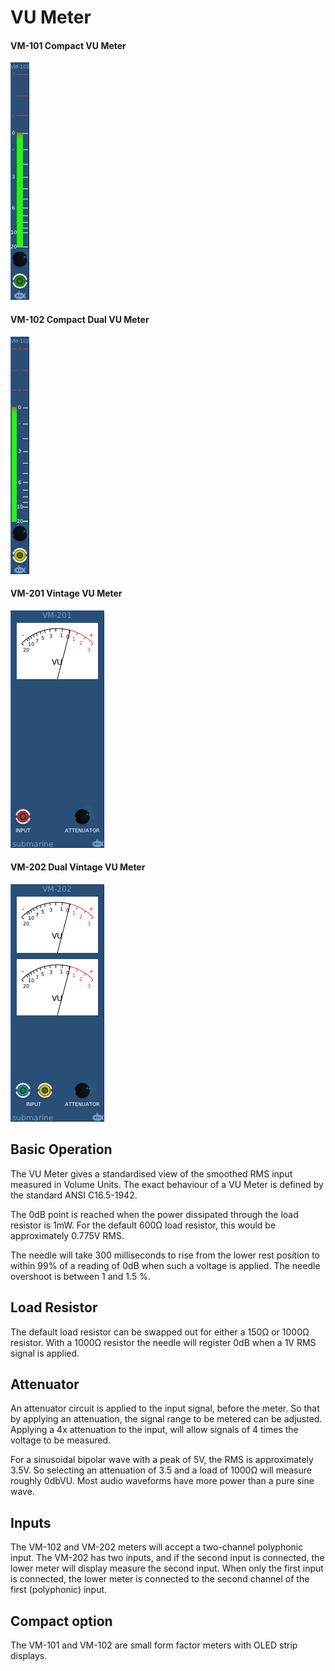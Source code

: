 # VU Meter
#### VM-101 Compact VU Meter
![View of the Dual Vintage VU Meter](VM-101.m.png "VU Meter")
#### VM-102 Compact Dual VU Meter
![View of the Dual Vintage VU Meter](VM-102.m.png "VU Meter")
#### VM-201 Vintage VU Meter
![View of the Dual Vintage VU Meter](VM-201.m.png "VU Meter")
#### VM-202 Dual Vintage VU Meter
![View of the Dual Vintage VU Meter](VM-202.m.png "VU Meter")

## Basic Operation

The VU Meter gives a standardised view of the smoothed RMS input measured in Volume Units. The exact behaviour of a VU Meter is defined by the standard ANSI C16.5-1942.

The 0dB point is reached when the power dissipated through the load resistor is 1mW.  For the default 600Ω load resistor, this would be approximately 0.775V RMS.

The needle will take 300 milliseconds to rise from the lower rest position to within 99% of a reading of 0dB when such a voltage is applied. The needle overshoot is between 1 and 1.5 %.

## Load Resistor

The default load resistor can be swapped out for either a 150Ω or 1000Ω resistor. With a 1000Ω resistor the needle will register 0dB when a 1V RMS signal is applied.

## Attenuator

An attenuator circuit is applied to the input signal, before the meter. So that by applying an attenuation, the signal range to be metered can be adjusted. Applying a 4x attenuation to the input, will allow signals of 4 times the voltage to be measured.

For a sinusoidal bipolar wave with a peak of 5V, the RMS is approximately 3.5V.  So selecting an attenuation of 3.5 and a load of 1000Ω will measure roughly 0dbVU.  Most audio waveforms have more power than a pure sine wave.

## Inputs

The VM-102 and VM-202 meters will accept a two-channel polyphonic input. The VM-202 has two inputs, and if the second input is connected, the lower meter will display measure the second input. When only the first input is connected, the lower meter is connected to the second channel of the first (polyphonic) input.

## Compact option

The VM-101 and VM-102 are small form factor meters with OLED strip displays.
